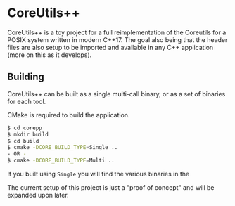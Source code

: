 # CoreUtils++

CoreUtils++ is a toy project for a full reimplementation of the Coreutils for a POSIX system written in modern C++17.  The goal also being that the header files are also setup to be imported and available in any C++ application (more on this as it develops).

## Building

CoreUtils++ can be built as a single multi-call binary, or as a set of binaries for each tool.

CMake is required to build the application. 

```sh
$ cd corepp
$ mkdir build
$ cd build
$ cmake -DCORE_BUILD_TYPE=Single ..
- OR -
$ cmake -DCORE_BUILD_TYPE=Multi ..
```

If you built using `Single` you will find the various binaries in the 

The current setup of this project is just a "proof of concept" and will be expanded upon later.  